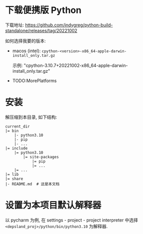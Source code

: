 # 下载便携版 Python

下载地址: https://github.com/indygreg/python-build-standalone/releases/tag/20221002

如何选择我要的版本:

- macos (intel): `cpython-<version>-x86_64-apple-darwin-install_only.tar.gz`

    示例: "cpython-3.10.7+20221002-x86_64-apple-darwin-install_only.tar.gz"

- TODO:MorePlatforms

# 安装

解压缩到本目录, 如下结构:

```
current_dir
|= bin
    |- python3.10
    |- pip
    |- ...
|= include
    |= python3.10
        |= site-packages
            |= pip
            |= ...
    |= ...
|= lib
|= share
|- README.md  # 这是本文档
```

# 设置为本项目默认解释器

以 pycharm 为例, 在 settings - project - project interpreter 中选择 `<depsland_proj>/python/bin/python3.10` 为解释器.
